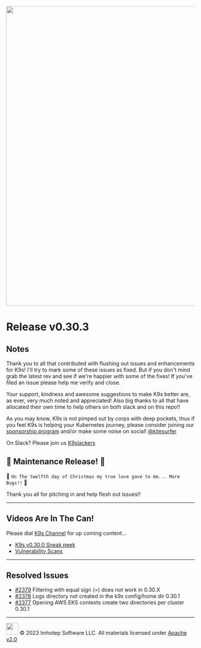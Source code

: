 <img src="https://raw.githubusercontent.com/Ya-hwon/k9s/master/assets/k9s-xmas.png" align="center" width="800" height="auto"/>

# Release v0.30.3

## Notes

Thank you to all that contributed with flushing out issues and enhancements for K9s!
I'll try to mark some of these issues as fixed. But if you don't mind grab the latest rev
and see if we're happier with some of the fixes!
If you've filed an issue please help me verify and close.

Your support, kindness and awesome suggestions to make K9s better are, as ever, very much noted and appreciated!
Also big thanks to all that have allocated their own time to help others on both slack and on this repo!!

As you may know, K9s is not pimped out by corps with deep pockets, thus if you feel K9s is helping your Kubernetes journey,
please consider joining our [sponsorship program](https://github.com/sponsors/derailed) and/or make some noise on social! [@kitesurfer](https://twitter.com/kitesurfer)

On Slack? Please join us [K9slackers](https://join.slack.com/t/k9sers/shared_invite/enQtOTA5MDEyNzI5MTU0LWQ1ZGI3MzliYzZhZWEyNzYxYzA3NjE0YTk1YmFmNzViZjIyNzhkZGI0MmJjYzhlNjdlMGJhYzE2ZGU1NjkyNTM)

## 🎄 Maintenance Release! 🎄

🎵 `On The twelfth day of Christmas my true love gave to me... More Bugs!!` 🎵

Thank you all for pitching in and help flesh out issues!!

---

## Videos Are In The Can!

Please dial [K9s Channel](https://www.youtube.com/channel/UC897uwPygni4QIjkPCpgjmw) for up coming content...

* [K9s v0.30.0 Sneak peek](https://youtu.be/mVBc1XneRJ4)
* [Vulnerability Scans](https://youtu.be/ULkl0MsaidU)

---

## Resolved Issues

* [#2379](https://github.com/Ya-hwon/k9s/issues/2379) Filtering with equal sign (=) does not work in 0.30.X
* [#2378](https://github.com/Ya-hwon/k9s/issues/2378) Logs directory not created in the k9s config/home dir 0.30.1
* [#2377](https://github.com/Ya-hwon/k9s/issues/2377) Opening AWS EKS contexts create two directories per cluster 0.30.1

---

<img src="https://raw.githubusercontent.com/Ya-hwon/k9s/master/assets/imhotep_logo.png" width="32" height="auto"/> © 2023 Imhotep Software LLC. All materials licensed under [Apache v2.0](http://www.apache.org/licenses/LICENSE-2.0)
